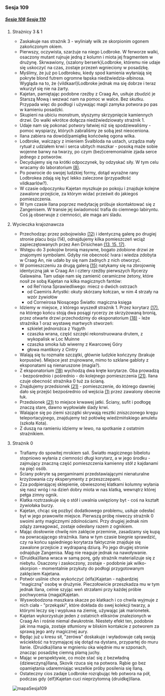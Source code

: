 ### Sesja 109
##### [Sesja 108](#sesja-108) [Sesja 110](#sesja-110)
1. Strażnicy 3 & 1
    - Zaskakuje nas strażnik 3 - wyliniały wilk ze skorpionim ogonem zakończonym okiem.
    - Pierwszy, oczywista, szarżuje na niego Lodbroke. W ferworze walki, osaczony mutant rujnuje jedną z kolumn i miota jej fragmentem w drużynę. Skrwawiony, {szalony berserk}Lodbroke, któremu nie udaje się uskoczyć na czas, zostaje przezeń wgnieciony w posadzkę. 
    - Myślimy, że już po Lodbrokeu, kiedy spod kamienia wyłaniają się pokryte blond futrem ogromne łapska niedźwiedzia-albinosa. Wygląda na to, że {vildkaarl}Lodbroke jednak ma się dobrze i teraz wkurzył się nie na żarty.
     - Kajetan, pamiętając podobne rzeźby z Craag An, usiłuje zbudzić je Starszą Mową i wezwać nam na pomoc w walce. Bez skutku. Przypada więc do podłogi i używając magii zamyka potwora po pas w kamieniu posadzki.
    - Skupieni na ubiciu monstrum, słyszymy skrzypnięcie kamiennych drzwi. Do walki wkrótce dołącza niedźwiedziowaty strażnik 1.
    - Udaje nam się pokonać potwory łatwiej niż się spodziewaliśmy - pomoc wyspiarzy, których zabraliśmy ze sobą jest nieoceniona.
    - Ilana zabiera na dowód/pamiątkę końcówkę ogona wilka.
    - Lodbroke, walczący z imieniem Svalbloda na ustach, urządza mały rytuał z udziałem krwi i serca ubitych maszkar - posoką maże sobie wojenne barwy na twarzy, po czym (bez)ceremonialnie zjada serce jednego z potworów.
    - Decydujemy się na krótki odpoczynek, by odzyskać siły. W tym celu wracamy do laboratorium [(8)](#sesja-109#mapa).
    - Po powrocie do swojej ludzkiej formy, dotąd wyraźne rany Lodbrokea zdają się być lekko zaleczone (przypadłość vildkaarlów?).
    - W czasie odpoczynku Kajetan myszkuje po pokoju i znajduje kolejne zawalone przejście, za którym widać prześwit do jakiegoś pomieszczenia.
    - W tym czasie Ilana poprzez medytację próbuje skontaktować się z Zangenisem. W transie jej świadomość trafia do ciemnego labiryntu. Coś ją obserwuje z ciemności, ale maga ani śladu.
2. Wycieczka krajoznawcza
    - Przechodząc przez pobojowisko [(12)](#sesja-109#mapa) i identyczną galerę po drugiej stronie placu boju (14), odnajdujemy kilka pomieszczeń wciąż zapieczętowanych przez Aen Drisichean [(13, 15, 17)](#sesja-109#mapa).
    - Wstępu do 3 pokojów bronią masywne, bogato zdobione drzwi ze znajomymi symbolami. Gdyby nie obecność Ivara i wiedza zdobyta w Craag An, nie udało by się nam żadnych z nich otworzyć.
    - W pomieszczeniu za drugą galerą [(15)](#sesja-109#mapa) natykamy się na zbrojownię identyczną jak w Craag An i cztery rzeźby pierwszych Rycerzy Galawaina. Tam udaje nam się zamienić ceramiczne żetony, które nosił ze sobą Kajetan na kilka magicznych fantów:
        - od Rel'riona Sprawiedliwego: miecz o dwóch ostrzach
        - od Caemiris Artystki: okuty skórzany kołczan, w nim 4 strzały na wzór żywiołów
        - od Corneirosa Niosącego Światło: magiczna księga
    - Idziemy w miejsce, z którego wyszedł strażnik 1. Przez korytarz [(17)](#sesja-109#mapa), na którego końcu stoją dwa posągi rycerzy ze skrzyżowaną bronią, przez otwarte drzwi przechodzimy do eksponatorium [(18)](#sesja-109#mapa) - leże strażnika 1 oraz wystawę martwych stworzeń:
        - szkielet jednorożca z Ysgyth
        - czaszka wrana, część szczęki rekonstruowana drutem, z wykopalisk w Loc Muinne
        - czaszka smoka lub wiwerny z Kwarcowej Góry
        - głowa mantikory z Cintry
    - Walają się tu rozmaite szczątki, głównie ludzkie kończyny (brakuje korpusów). Miejsce jest zrujnowane, mimo to szklane gabloty z eksponatami są nienaruszone (magia?).
    - Z eksponatorium [(18)](#sesja-109#mapa) wychodzą dwa kręte korytarze. Oba prowadzą - bezpośrednio i pośrednio - do kolejnego pomieszczenia [(21)](#sesja-109#mapa). Ilana czuje obecność strażnika 0 tuż za ścianą. 
    - Znajdujemy przedsionek [(21)](#sesja-109#mapa) - pomieszczenie, do którego dawniej dało się przejść bezpośrednio od wejścia [(1)](#sesja-109#mapa) przez zawalony obecnie łuk.
    - Przedsionek [(21)](#sesja-109#mapa) to miejsce krwawej jatki. Ściany, sufit i podłogę znaczą stare, dawno wypłowiałe ślady krwi.
    - Walające się po ziemi szczątki skrywają resztki zniszczonego kręgu teleportacyjnego, znajdujemy też połówkę wiedźmińskiego amuletu (szkoła Kota).
    - Z duszą na ramieniu idziemy w lewo, na spotkanie z ostatnim strażnikiem.
3. Strażnik 0
    - Trafiamy do spowitej mrokiem sali. Światło magicznego bibelotu stopniowo wyłania z ciemności długi korytarz, a w jego środku - zajmujący znaczną część pomieszczenia kamienny stół z kajdanami na pięć osób.
    - Ściany pokryte są pergaminami przedstawiającymi nienaturalne krzyżowania czy eksperymenty z przeszczepami.
    - Zza podpierającej sklepienie, obwieszonej klatkami kolumny wyłania się nasz wróg i na dzień dobry miota w nas klatką, wewnątrz której pełga zimny ognik.
    - Klatka roztrzaskuje się o stół i uwalnia uwięziony byt - coś na kształt żywiołaka burzy. 
    - Kajetan, chcąc się pozbyć dodatkowego problemu, usiłuje odesłać byt w jego prawowite miejsce. Pierwszą próbę niweczy strażnik 0 swoimi anty magicznymi zdolnościami. Przy drugiej jednak nim zdąży zareagować, zostaje odesłany razem z ognikiem.
    - Mając dosłownie chwilę nim zaklęcie przeminie, zasadzamy się kupą na powracającego strażnika. Ilana w tym czasie biegnie sprawdzić, czy na końcu sąsiedniego korytarza faktycznie znajduje się zawalone przejście z wydrapaną dziurą. Po jego drugiej stronie odnajduje Zangenisa. Mag nie reaguje jednak na nawoływanie.
    - {Druidka}Ilana wraca w samą porę, gdy strażnik materializuje się z niebytu. Osaczony i zaskoczony, zostaje - podobnie jak wilko-skorpion -  momentalnie przykuty do podłogi przygotowanym zaklęciem Kajetana.
    - Potwór usilnie chce wykończyć {elfa}Kajetan - najbardziej "magiczną" osobę w drużynie. Pieczołowicie przeszkadza mu w tym jednak Ilana, celnie szyjąc weń strzałami przy każdej próbie pochwycenia {maga}Kajetan.
    - Wyswobodzona maszkara skacze po klatkach i co chwila wyjmuje z nich ciała - "przekąski", które dokłada do swej kolekcji twarzy, a którymi leczy się i wypluwa na ziemię, używając jak marionetek.
    - Kajetan wykorzystuje jeden z ostatnich eliksirów znalezionych w Craag An i rośnie niemal dwukrotnie. Niestety efekt ten, podobnie jak inna magia, zostaje stłumiony w bliskim kontakcie z potworem za sprawą jego anty magicznej aury.
    - Będąc już u kresu sił, "zerówa" doskakuje i wyładowuje całą swoją wściekłość na trzymającej się dotąd na dystans, przypartej do muru Ilanie. {Druidka}Ilana w mgnieniu oka więdnie mu w szponach, znacząc posadzkę ciemną plamą juchy.
    - Mając w perspektywie, co może stać się z bezwładną {dziewczyną}Ilana, Skovik rzuca się na potwora. Rąbie go bez opamiętania udaremniając wszelkie próby posilenia się Ilaną.
    - Ostateczny cios zadaje Lodbroke rozrąbując łeb potwora na pół, podczas gdy {elf}Kajetan cuci nieprzytomną {druidkę}Ilana.

    ![mapaSesja109](https://github.com/nipsufn/dnd-ki-source/raw/master/img/mapaSesja109.jpg "mapaSesja109")<a id="mapa"></a>
